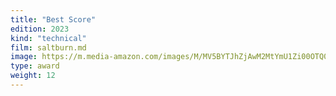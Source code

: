 ```yaml
---
title: "Best Score"
edition: 2023
kind: "technical"
film: saltburn.md
image: https://m.media-amazon.com/images/M/MV5BYTJhZjAwM2MtYmU1Zi00OTQ0LTllNGEtNGQwNjRmNjA2NjhjXkEyXkFqcGdeQXVyMDM2NDM2MQ@@._V1_FMjpg_UX1024_.jpg
type: award
weight: 12
---
```

